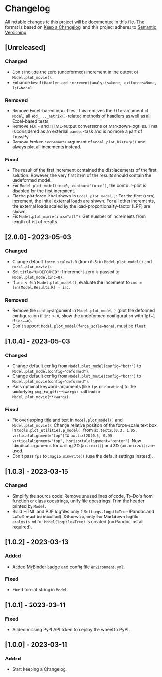 # Changelog
All notable changes to this project will be documented in this file. The format is based on [Keep a Changelog](https://keepachangelog.com/en/1.0.0/), and this project adheres to [Semantic Versioning](https://semver.org/spec/v2.0.0.html).

## [Unreleased]

### Changed
- Don't include the zero (undeformed) increment in the output of `Model.plot_movie()`.
- Enhance `ResultHandler.add_increment(analysis=None, extforces=None, lpf=None)`.

### Removed
- Remove Excel-based input files. This removes the `file`-argument of `Model`, all `add_..._matrix()`-related methods of handlers as well as all Excel-based tests.
- Remove PDF- and HTML-output conversions of Markdown-logfiles. This is considered as an external `pandoc`-task and is no more a part of TrussPy.
- Remove broken `increments` argument of `Model.plot_history()` and always plot all increments instead.

### Fixed
- The result of the first increment contained the displacements of the first solution. However, the very first item of the results should contain the undeformed model.
- For `Model.plot_model(inc=0, contour="force")`, the contour-plot is disabled for the first increment.
- Fix the plot force label shown in `Model.plot_model()`: For the first (zero) increment, the initial external loads are shown. For all other increments, the external loads scaled by the load-proportionality-factor (LPF) are shown.
- Fix `Model.plot_movie(incs="all")`: Get number of increments from length of list of results

## [2.0.0] - 2023-05-03

### Changed
- Change default `force_scale=1.0` (from `0.5`) in `Model.plot_model()` and `Model.plot_movie()`.
- Set `title="UNDEFORMED"` if increment zero is passed to `Model.plot_model(inc=0)`.
- If `inc < 0` in `Model.plot_model()`, evaluate the increment to `inc = len(Model.Results.R) - inc`.

### Removed
- Remove the `config`-argument in `Model.plot_model()` (plot the deformed configuration if `inc > 0`, show the undeformed configuration with `lpf=1` if `inc==0`).
- Don't support `Model.plot_model(force_scale=None)`, must be `float`.

## [1.0.4] - 2023-05-03

### Changed
- Change default config from `Model.plot_model(config="both")` to `Model.plot_model(config="deformed")`. 
- Change default config from `Model.plot_movie(config="both")` to `Model.plot_movie(config="deformed")`. 
- Pass optional keyword-arguments (like `fps` or `duration`) to the underlying `png_to_gif(**kwargs)`-call inside `Model.plot_movie(**kwargs)`.

### Fixed
- Fix overlapping title and text in `Model.plot_model()` and `Model.plot_movie()`: Change relative position of the force-scale text box in `tools.plot_utilities.p_model()` from `ax.text2D(0.3, 1.05, verticalalignment="top")` to `ax.text2D(0.5, 0.95, verticalalignment="top", horizontalalignment="center")`. Now identical arguments for calling 2D (`ax.text()`) and 3D (`ax.text2D()`) are used.
- Don't pass `fps` to `imagio.mimwrite()` (use the default settings instead).

## [1.0.3] - 2023-03-15

### Changed
- Simplify the source code: Remove unused lines of code, To-Do's from function or class docstrings, unify file docstrings. Trim the header printed by `Model`.
- Build HTML and PDF logfiles only if `Settings.logpdf=True` (Pandoc and LaTeX must be installed). Otherwise, only the Markdown logfile `analysis.md` for `Model(logfile=True)` is created (no Pandoc install required).

## [1.0.2] - 2023-03-13

### Added
- Added MyBinder badge and config file `environment.yml`.

### Fixed
- Fixed format string in `Model`.

## [1.0.1] - 2023-03-11

### Fixed
- Added missing PyPI API token to deploy the wheel to PyPI.

## [1.0.0] - 2023-03-11

### Added
- Start keeping a Changelog.
